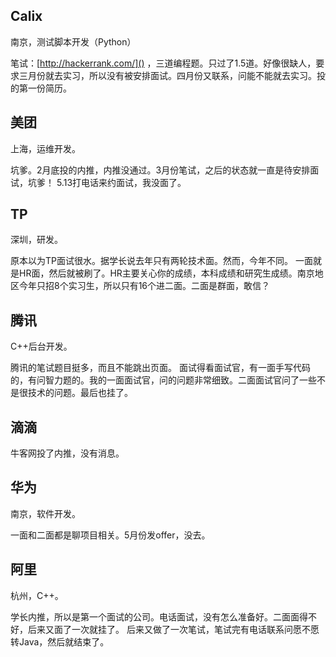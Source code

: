 ## Calix
南京，测试脚本开发（Python）

笔试：[http://hackerrank.com/]() ，三道编程题。只过了1.5道。好像很缺人，要求三月份就去实习，所以没有被安排面试。四月份又联系，问能不能就去实习。投的第一份简历。
## 美团
上海，运维开发。

坑爹。2月底投的内推，内推没通过。3月份笔试，之后的状态就一直是待安排面试，坑爹！
5.13打电话来约面试，我没面了。
## TP
深圳，研发。

原本以为TP面试很水。据学长说去年只有两轮技术面。然而，今年不同。
一面就是HR面，然后就被刷了。HR主要关心你的成绩，本科成绩和研究生成绩。南京地区今年只招8个实习生，所以只有16个进二面。二面是群面，敢信？

## 腾讯
C++后台开发。

腾讯的笔试题目挺多，而且不能跳出页面。
面试得看面试官，有一面手写代码的，有问智力题的。我的一面面试官，问的问题非常细致。二面面试官问了一些不是很技术的问题。最后也挂了。

## 滴滴
牛客网投了内推，没有消息。

## 华为
南京，软件开发。

一面和二面都是聊项目相关。5月份发offer，没去。

## 阿里
杭州，C++。

学长内推，所以是第一个面试的公司。电话面试，没有怎么准备好。二面面得不好，后来又面了一次就挂了。
后来又做了一次笔试，笔试完有电话联系问愿不愿转Java，然后就结束了。

